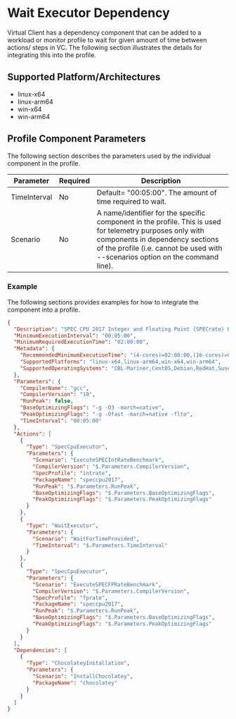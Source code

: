 ﻿# Wait Executor Dependency
Virtual Client has a dependency component that can be added to a workload or monitor profile to wait for given amount of time between actions/ steps in VC. The following section illustrates the
details for integrating this into the profile.

## Supported Platform/Architectures
* linux-x64
* linux-arm64
* win-x64
* win-arm64

## Profile Component Parameters
The following section describes the parameters used by the individual component in the profile.

| **Parameter** | **Required** | **Description**                                                                                                 |
|---------------|--------------|-----------------------------------------------------------------------------------------------------------------|
| TimeInterval  | No           | Default= "00:05:00". The amount of time required to wait.               |
| Scenario      | No           | A name/identifier for the specific component in the profile. This is used for telemetry purposes only with components in dependency sections of the profile (i.e. cannot be used with --scenarios option on the command line). |

### Example
The following sections provides examples for how to integrate the component into a profile.

<div class="code-section">

```json
{
  "Description": "SPEC CPU 2017 Integer and Floating Point (SPECrate) Benchmark Workload",
  "MinimumExecutionInterval": "00:05:00",
  "MinimumRequiredExecutionTime": "02:00:00",
  "Metadata": {
    "RecommendedMinimumExecutionTime": "(4-cores)=02:00:00,(16-cores)=05:00:00,(64-cores)=10:00:00",
    "SupportedPlatforms": "linux-x64,linux-arm64,win-x64,win-arm64",
    "SupportedOperatingSystems": "CBL-Mariner,CentOS,Debian,RedHat,Suse,Ubuntu,Windows"
  },
  "Parameters": {
    "CompilerName": "gcc",
    "CompilerVersion": "10",
    "RunPeak": false,
    "BaseOptimizingFlags": "-g -O3 -march=native",
    "PeakOptimizingFlags": "-g -Ofast -march=native -flto",
    "TimeInterval": "00:05:00"
  },
  "Actions": [
    {
      "Type": "SpecCpuExecutor",
      "Parameters": {
        "Scenario": "ExecuteSPECIntRateBenchmark",
        "CompilerVersion": "$.Parameters.CompilerVersion",
        "SpecProfile": "intrate",
        "PackageName": "speccpu2017",
        "RunPeak": "$.Parameters.RunPeak",
        "BaseOptimizingFlags": "$.Parameters.BaseOptimizingFlags",
        "PeakOptimizingFlags": "$.Parameters.PeakOptimizingFlags"
      }
    },
    {
      "Type": "WaitExecutor",
      "Parameters": {
        "Scenario": "WaitForTimeProvided",
        "TimeInterval": "$.Parameters.TimeInterval"
      }
    },
    {
      "Type": "SpecCpuExecutor",
      "Parameters": {
        "Scenario": "ExecuteSPECFPRateBenchmark",
        "CompilerVersion": "$.Parameters.CompilerVersion",
        "SpecProfile": "fprate",
        "PackageName": "speccpu2017",
        "RunPeak": "$.Parameters.RunPeak",
        "BaseOptimizingFlags": "$.Parameters.BaseOptimizingFlags",
        "PeakOptimizingFlags": "$.Parameters.PeakOptimizingFlags"
      }
    }
  ],
  "Dependencies": [
    {
      "Type": "ChocolateyInstallation",
      "Parameters": {
        "Scenario": "InstallChocolatey",
        "PackageName": "chocolatey"
      }
    }
  ]
}
```
</div>
